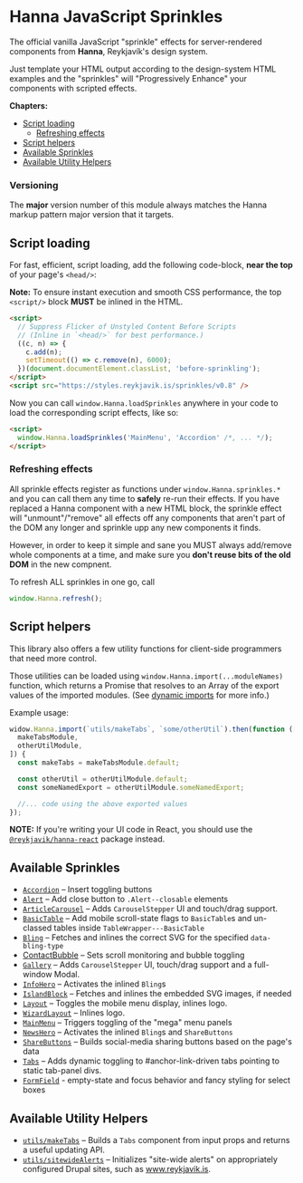 # Hanna JavaScript Sprinkles

The official vanilla JavaScript "sprinkle" effects for server-rendered
components from **Hanna**, Reykjavík's design system.

Just template your HTML output according to the design-system HTML examples
and the "sprinkles" will "Progressively Enhance" your components with scripted
effects.

**Chapters:**

<!-- prettier-ignore-start -->
- [Script loading](#script-loading)
  - [Refreshing effects](#refreshing-effects)
- [Script helpers](#script-helpers)
- [Available Sprinkles](#available-sprinkles)
- [Available Utility Helpers](#available-utility-helpers)

<!-- prettier-ignore-end -->

### Versioning

The **major** version number of this module always matches the Hanna markup
pattern major version that it targets.

## Script loading

For fast, efficient, script loading, add the following code-block, **near the
top** of your page's `<head/>`:

**Note:** To ensure instant execution and smooth CSS performance, the top
`<script/>` block **MUST** be inlined in the HTML.

```html
<script>
  // Suppress Flicker of Unstyled Content Before Scripts
  // (Inline in `<head/>` for best performance.)
  ((c, n) => {
    c.add(n);
    setTimeout(() => c.remove(n), 6000);
  })(document.documentElement.classList, 'before-sprinkling');
</script>
<script src="https://styles.reykjavik.is/sprinkles/v0.8" />
```

Now you can call `window.Hanna.loadSprinkles` anywhere in your code to load
the corresponding script effects, like so:

```html
<script>
  window.Hanna.loadSprinkles('MainMenu', 'Accordion' /*, ... */);
</script>
```

### Refreshing effects

All sprinkle effects register as functions under `window.Hanna.sprinkles.*`
and you can call them any time to **safely** re-run their effects. If you have
replaced a Hanna component with a new HTML block, the sprinkle effect will
"unmount"/"remove" all effects off any components that aren't part of the DOM
any longer and sprinkle upp any new components it finds.

However, in order to keep it simple and sane you MUST always add/remove whole
components at a time, and make sure you **don't reuse bits of the old DOM** in
the new compnent.

To refresh ALL sprinkles in one go, call

```js
window.Hanna.refresh();
```

## Script helpers

This library also offers a few utility functions for client-side programmers
that need more control.

Those utilities can be loaded using `window.Hanna.import(...moduleNames)`
function, which returns a Promise that resolves to an Array of the export
values of the imported modules. (See
[dynamic imports](https://developer.mozilla.org/en-US/docs/Web/JavaScript/Reference/Statements/import)
for more info.)

Example usage:

```js
widow.Hanna.import(`utils/makeTabs`, `some/otherUtil`).then(function ([
  makeTabsModule,
  otherUtilModule,
]) {
  const makeTabs = makeTabsModule.default;

  const otherUtil = otherUtilModule.default;
  const someNamedExport = otherUtilModule.someNamedExport;

  //... code using the above exported values
});
```

**NOTE:** If you're writing your UI code in React, you should use the
[`@reykjavik/hanna-react`](../hanna-react/) package instead.

## Available Sprinkles

- [`Accordion`](../src/AccordionList.ts) – Insert toggling buttons
- [`Alert`](../src/Alert.ts) – Add close button to `.Alert--closable` elements
- [`ArticleCarousel`](../src/ArticleCarousel.tsx) – Adds `CarouselStepper` UI
  and touch/drag support.
- [`BasicTable`](../src/BasicTable.ts) – Add mobile scroll-state flags to
  `BasicTable`s and un-classed tables inside `TableWrapper---BasicTable`
- [`Bling`](../src/Bling.ts) – Fetches and inlines the correct SVG for the
  specified `data-bling-type`
- [ContactBubble](../src/ContactBubble.tsx) – Sets scroll monitoring and
  bubble toggling
- [`Gallery`](../src/Gallery.tsx) – Adds `CarouselStepper` UI, touch/drag
  support and a full-window Modal.
- [`InfoHero`](../src/InfoHero.ts) – Activates the inlined `Bling`s
- [`IslandBlock`](../src/IslandBlock.ts) – Fetches and inlines the embedded
  SVG images, if needed
- [`Layout`](../src/Layout.ts) – Toggles the mobile menu display, inlines
  logo.
- [`WizardLayout`](../src/WizardLayout.ts) – Inlines logo.
- [`MainMenu`](../src/MainMenu.ts) – Triggers toggling of the "mega" menu
  panels
- [`NewsHero`](../src/NewsHero.ts) – Activates the inlined `Bling`s and
  `ShareButtons`
- [`ShareButtons`](../src/ShareButtons.ts) – Builds social-media sharing
  buttons based on the page's <meta/> data
- [`Tabs`](../src/Tabs.tsx) – Adds dynamic toggling to #anchor-link-driven
  tabs pointing to static tab-panel divs.
- [`FormField`](./src/FormField.ts) - empty-state and focus behavior and fancy
  styling for select boxes

## Available Utility Helpers

- [`utils/makeTabs`](../src/utils/makeTabs.tsx) – Builds a `Tabs` component
  from input props and returns a useful updating API.
- [`utils/sitewideAlerts`](../src/utils/sitewideAlerts.tsx) – Initializes
  "site-wide alerts" on appropriately configured Drupal sites, such as
  www.reykjavik.is.
